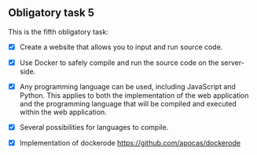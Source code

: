 ## Obligatory task 5
This is the fifth obligatory task: 

  - [x] Create a website that allows you to input and run source code. 
  
  - [x] Use Docker to safely compile and run the source code on the server-side. 
  
  - [x] Any programming language can be used, including JavaScript and Python. This applies to both the implementation of the web application and the programming language that will be compiled and executed within the web application.
  
  - [x] Several possibilities for languages to compile.
  
  - [x] Implementation of dockerode https://github.com/apocas/dockerode
